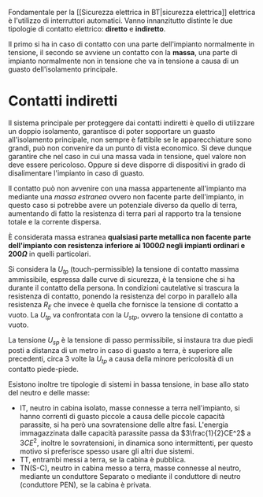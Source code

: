 Fondamentale per la [[Sicurezza elettrica in BT|sicurezza elettrica]] elettrica è l'utilizzo di interruttori automatici. Vanno innanzitutto distinte le due tipologie di contatto elettrico: **diretto** e **indiretto**.

Il primo si ha in caso di contatto con una parte dell'impianto normalmente in tensione, il secondo se avviene un contatto con la **massa**, una parte di impianto normalmente non in tensione che va in tensione a causa di un guasto dell'isolamento principale.

# Contatti indiretti
Il sistema principale per proteggere dai contatti indiretti è quello di utilizzare un doppio isolamento, garantisce di poter sopportare un guasto all'isolamento principale, non sempre è fattibile se le apparecchiature sono grandi, può non convenire da un punto di vista economico.
Si deve dunque garantire che nel caso in cui una massa vada in tensione, quel valore non deve essere pericoloso. Oppure si deve disporre di dispositivi in grado di disalimentare l'impianto in caso di guasto.

Il contatto può non avvenire con una massa appartenente all'impianto ma mediante una *massa estranea* ovvero non facente parte dell'impianto, in questo caso si potrebbe avere un potenziale diverso da quello di terra, aumentando di fatto la resistenza di terra pari al rapporto tra la tensione totale e la corrente dispersa.

È considerata massa estranea **qualsiasi parte metallica non facente parte dell'impianto con resistenza inferiore ai $1000\Omega$ negli impianti ordinari e $200\Omega$** in quelli particolari.

Si considera la $U_{tp}$ (touch-permissible) la tensione di contatto massima ammissibile, espressa dalle curve di sicurezza, è la tensione che si ha durante il contatto della persona.
In condizioni cautelative si trascura la resistenza di contatto, ponendo la resistenza del corpo in parallelo alla resistenza $R_E$ che invece è quella che fornisce la tensione di contatto  a vuoto. 
La $U_{tp}$ va confrontata con la $U_{stp}$, ovvero la tensione di contatto a vuoto.

La tensione $U_{sp}$ è la tensione di passo permissibile, si instaura tra due piedi posti a distanza di un metro in caso di guasto a terra, è superiore alle precedenti, circa 3 volte la $U_{tp}$ a causa della minore pericolosità di un contatto piede-piede.

Esistono inoltre tre tipologie di sistemi in bassa tensione, in base allo stato del neutro e delle masse:
- IT, neutro in cabina isolato, masse connesse a terra nell'impianto, si hanno correnti di guasto piccole a causa delle piccole capacità parassite, si ha però una sovratensione delle altre fasi. L'energia immagazzinata dalle capacità parassite passa da $3\frac{1}{2}CE^2$ a $3CE^2$, inoltre le sovratensioni, in dinamica sono intermittenti, per questo motivo si preferisce spesso usare gli altri due sistemi. 
- TT, entrambi messi a terra, se la cabina è pubblica.
- TN(S-C), neutro in cabina messo a terra, masse connesse al neutro, mediante un conduttore Separato o mediante il conduttore di neutro (conduttore PEN), se la cabina è privata.

